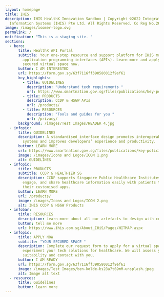 ```yaml
---
layout: homepage
title: IHIS
description: IHIS HealthX Innovation Sandbox | Copyright ©2022 Integrated Health
  Information Systems (IHIS) Pte Ltd. All Rights Reserved. Co Reg No.200814464H
image: /images/isomer-logo.svg
permalink: /
notification: "This is a staging site. "
sections:
  - hero:
      title: HealthX API Portal
      subtitle: Your one-stop resource and support platform for IHiS managed
        application programming interfaces (APIs). Learn more and apply for a
        secured virtual space now.
      button: I AM INTERESTED
      url: https://form.gov.sg/63f7116ff390580012f9ef61
      key_highlights:
        - title: GUIDELINES
          description: "Understand tech requirements "
          url: https://www.smartnation.gov.sg/files/publications/key-policies-third-party-framework.pdf
        - title: PRODUCTS
          description: CCDP & HSGW APIs
          url: /products/
        - title: RESOURCES
          description: "Tools and guides for you "
          url: /privacy/
      background: /images/Test Images/HEADER 4.jpg
  - infopic:
      title: GUIDELINES
      description: A standardised interface design promotes interoperability between
        systems and improves developers’ experience and productivity.
      button: LEARN MORE
      url: https://www.smartnation.gov.sg/files/publications/key-policies-third-party-framework.pdf
      image: /images/Icons and Logos/ICON 1.png
      alt: GUIDELINES
  - infopic:
      title: PRODUCTS
      subtitle: CCDP & HEALTHIER SG
      description: CCDP supports Singapore Public Healthcare Institutes to digitise,
        engage, and share healthcare information easily with patients through
        their customised apps.
      button: LEARN MORE
      url: /products/
      image: /images/Icons and Logos/ICON 2.png
      alt: IHiS CCDP & HSGW Products
  - infobar:
      title: RESOURCES
      description: Learn more about all our artefacts to design with compliance.
      button: tell me more
      url: https://www.ihis.com.sg/About_IHiS/Pages/HITMAP.aspx
  - infopic:
      title: APPLY NOW
      subtitle: "YOUR SECURED SPACE "
      description: Complete our request form to apply for a virtual space to
        experiment your tech solutions for healthcare. We will assess your
        suitability and contact with you.
      button: I AM READY
      url: https://form.gov.sg/63f7116ff390580012f9ef61
      image: /images/Test Images/ben-kolde-bs2Ba7t69mM-unsplash.jpeg
      alt: Image alt text
  - resources:
      title: Guidelines
      button: learn more
---
```

